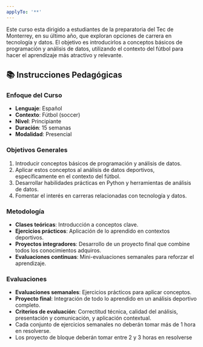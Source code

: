 ```yaml
---
applyTo: '**'
---
```


Este curso esta dirigido a estudiantes de la preparatoria del Tec de Monterrey, en su último año, que exploran opciones de carrera en tecnología y datos. El objetivo es introducirlos a conceptos básicos de programación y análisis de datos, utilizando el contexto del fútbol para hacer el aprendizaje más atractivo y relevante.

## 📚 Instrucciones Pedagógicas

### Enfoque del Curso
- **Lenguaje**: Español
- **Contexto**: Fútbol (soccer)
- **Nivel**: Principiante
- **Duración**: 15 semanas
- **Modalidad**: Presencial
### Objetivos Generales
1. Introducir conceptos básicos de programación y análisis de datos.
2. Aplicar estos conceptos al análisis de datos deportivos, específicamente en el contexto del fútbol.
3. Desarrollar habilidades prácticas en Python y herramientas de análisis de datos. 
4. Fomentar el interés en carreras relacionadas con tecnología y datos.
### Metodología
- **Clases teóricas**: Introducción a conceptos clave.
- **Ejercicios prácticos**: Aplicación de lo aprendido en contextos deportivos.
- **Proyectos integradores**: Desarrollo de un proyecto final que combine todos los conocimientos adquiros.
- **Evaluaciones continuas**: Mini-evaluaciones semanales para reforzar el aprendizaje.
### Evaluaciones
- **Evaluaciones semanales**: Ejercicios prácticos para aplicar conceptos.
- **Proyecto final**: Integración de todo lo aprendido en un análisis deportivo completo.
- **Criterios de evaluación**: Correctitud técnica, calidad del análisis, presentación y comunicación, y aplicación contextual.
- Cada conjunto de ejercicios semanales no deberán tomar más de 1 hora en resolverse.
- Los proyecto de bloque deberán tomar entre 2 y 3 horas en resolverse

